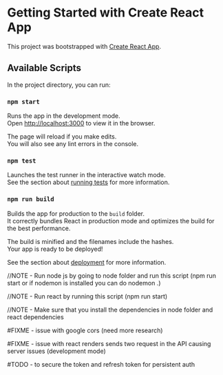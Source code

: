 # Getting Started with Create React App

This project was bootstrapped with [Create React App](https://github.com/facebook/create-react-app).

## Available Scripts

In the project directory, you can run:

### `npm start`

Runs the app in the development mode.\
Open [http://localhost:3000](http://localhost:3000) to view it in the browser.

The page will reload if you make edits.\
You will also see any lint errors in the console.

### `npm test`

Launches the test runner in the interactive watch mode.\
See the section about [running tests](https://facebook.github.io/create-react-app/docs/running-tests) for more information.

### `npm run build`

Builds the app for production to the `build` folder.\
It correctly bundles React in production mode and optimizes the build for the best performance.

The build is minified and the filenames include the hashes.\
Your app is ready to be deployed!

See the section about [deployment](https://facebook.github.io/create-react-app/docs/deployment) for more information.

//NOTE - Run node js by going to node folder and run this script (npm run start or if nodemon is installed you can do nodemon .)

//NOTE - Run react by running this script (npm run start)

//NOTE - Make sure that you install the dependencies in node folder and react dependencies

#FIXME - issue with google cors (need more research)

#FIXME - issue with react renders sends two request in the API causing server issues (development mode)

#TODO - to secure the token and refresh token for persistent auth
